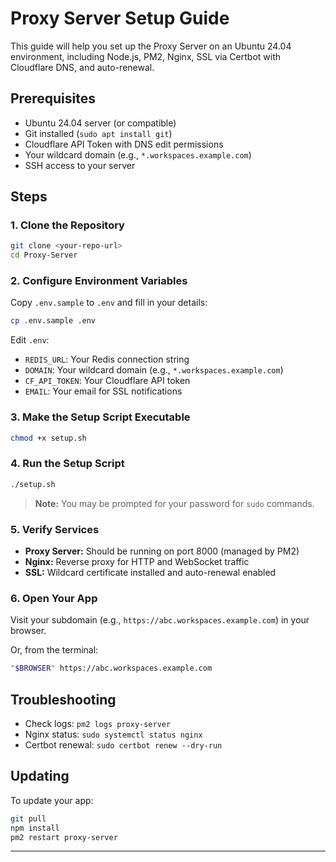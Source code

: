 # Proxy Server Setup Guide

This guide will help you set up the Proxy Server on an Ubuntu 24.04 environment, including Node.js, PM2, Nginx, SSL via Certbot with Cloudflare DNS, and auto-renewal.

## Prerequisites

- Ubuntu 24.04 server (or compatible)
- Git installed (`sudo apt install git`)
- Cloudflare API Token with DNS edit permissions
- Your wildcard domain (e.g., `*.workspaces.example.com`)
- SSH access to your server

## Steps

### 1. Clone the Repository

```bash
git clone <your-repo-url>
cd Proxy-Server
```

### 2. Configure Environment Variables

Copy `.env.sample` to `.env` and fill in your details:

```bash
cp .env.sample .env
```

Edit `.env`:

- `REDIS_URL`: Your Redis connection string
- `DOMAIN`: Your wildcard domain (e.g., `*.workspaces.example.com`)
- `CF_API_TOKEN`: Your Cloudflare API token
- `EMAIL`: Your email for SSL notifications

### 3. Make the Setup Script Executable

```bash
chmod +x setup.sh
```

### 4. Run the Setup Script

```bash
./setup.sh
```

> **Note:** You may be prompted for your password for `sudo` commands.

### 5. Verify Services

- **Proxy Server:** Should be running on port 8000 (managed by PM2)
- **Nginx:** Reverse proxy for HTTP and WebSocket traffic
- **SSL:** Wildcard certificate installed and auto-renewal enabled

### 6. Open Your App

Visit your subdomain (e.g., `https://abc.workspaces.example.com`) in your browser.

Or, from the terminal:

```bash
"$BROWSER" https://abc.workspaces.example.com
```

## Troubleshooting

- Check logs: `pm2 logs proxy-server`
- Nginx status: `sudo systemctl status nginx`
- Certbot renewal: `sudo certbot renew --dry-run`

## Updating

To update your app:

```bash
git pull
npm install
pm2 restart proxy-server
```

---